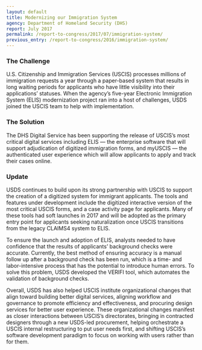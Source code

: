 ```yaml
---
layout: default
title: Modernizing our Immigration System
agency: Department of Homeland Security (DHS)
report: July 2017
permalink: /report-to-congress/2017/07/immigration-system/
previous_entry: /report-to-congress/2016/immigration-system/
---
```

### The Challenge

U.S. Citizenship and Immigration Services (USCIS) processes millions of immigration requests a year through a paper-based system that results in long waiting periods for applicants who have little visibility into their applications’ statuses. When the agency’s five-year Electronic Immigration System (ELIS) modernization project ran into a host of challenges, USDS joined the USCIS team to help with implementation.

### The Solution

The DHS Digital Service has been supporting the release of USCIS’s most critical digital services including ELIS — the enterprise software that will support adjudication of digitized immigration forms, and myUSCIS — the authenticated user experience which will allow applicants to apply and track their cases online.

### Update

USDS continues to build upon its strong partnership with USCIS to support the creation of a digitized system for immigrant applicants. The tools and features under development include the digitized interactive version of the most critical USCIS forms, and a case activity page for applicants. Many of these tools had soft launches in 2017 and will be adopted as the primary entry point for applicants seeking naturalization once USCIS transitions from the legacy CLAIMS4 system to ELIS.

To ensure the launch and adoption of ELIS, analysts needed to have confidence that the results of applicants’ background checks were accurate. Currently, the best method of ensuring accuracy is a manual follow up after a background check has been run, which is a time- and labor-intensive process that has the potential to introduce human errors. To solve this problem, USDS developed the VERIFI tool, which automates the validation of background checks.

Overall, USDS has also helped USCIS institute organizational changes that align toward building better digital services, aligning workflow and governance to promote efficiency and effectiveness, and procuring design services for better user experience. These organizational changes manifest as closer interactions between USCIS’s directorates, bringing in contracted designers through a new USDS-led procurement, helping orchestrate a USCIS internal restructuring to put user needs first, and shifting USCIS’s software development paradigm to focus on working with users rather than for them.